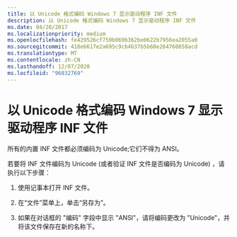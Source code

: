```yaml
---
title: 以 Unicode 格式编码 Windows 7 显示驱动程序 INF 文件
description: 以 Unicode 格式编码 Windows 7 显示驱动程序 INF 文件
ms.date: 04/20/2017
ms.localizationpriority: medium
ms.openlocfilehash: fe429526cf759b069b362be0622b7956ea2055a0
ms.sourcegitcommit: 418e6617e2a695c9cb4b37b5b60e264760858acd
ms.translationtype: MT
ms.contentlocale: zh-CN
ms.lasthandoff: 12/07/2020
ms.locfileid: "96832769"
---
```

# <a name="encoding-windows-7-display-driver-inf-files-in-unicode"></a>以 Unicode 格式编码 Windows 7 显示驱动程序 INF 文件


所有的内置 INF 文件都必须编码为 Unicode;它们不得为 ANSI。

若要将 INF 文件编码为 Unicode (或者验证 INF 文件是否编码为 Unicode) ，请执行以下步骤：

1.  使用记事本打开 INF 文件。

2.  在“文件”菜单上，单击“另存为”。

3.  如果在对话框的 "编码" 字段中显示 "ANSI"，请将编码更改为 "Unicode"，并将该文件保存在新的名称下。

 

 





